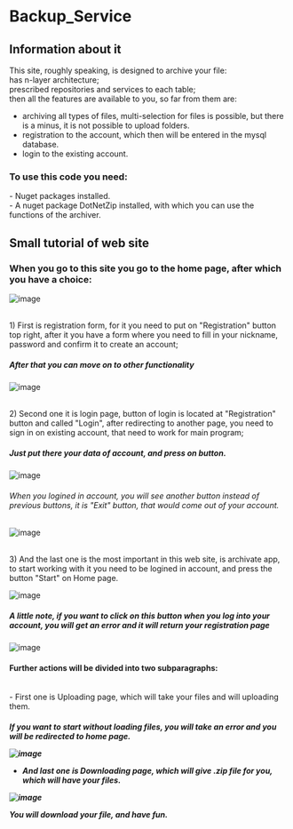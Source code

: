 # Backup_Service

<h2>Information about it</h2>

This site, roughly speaking, is designed to archive your file:
<br> has n-layer architecture;
<br> prescribed repositories and services to each table;
<br> then all the features are available to you, so far from them are:
- archiving all types of files, multi-selection for files is possible, but there is a minus, it is not possible to upload folders.
- registration to the account, which then will be entered in the mysql database.
- login to the existing account.<br>

<h3>To use this code you need:</h3>
- Nuget packages installed.<br>
- A nuget package DotNetZip installed, with which you can use the functions of the archiver. 

<h2>Small tutorial of web site</h2>

<h3>When you go to this site you go to the home page, after which you have a choice:</h3>

![image](https://github.com/zhGorbachov/Backup_Service/assets/115892673/7ce10623-1659-4433-8245-702bfa31be8e)


<br>1) First is registration form, for it you need to put on "Registration" button top right, after it you have a form where you need to fill in your nickname, password and confirm it to create an account;
<h5>After that you can move on to other functionality</h5>

![image](https://github.com/zhGorbachov/Backup_Service/assets/115892673/5b99e25f-e1c7-4ef0-b5ea-e7707e98add2)

<br>2) Second one it is login page, button of login is located at "Registration" button and called "Login", after redirecting to another page, you need to sign in on existing account, that need to work for main program;
<h5>Just put there your data of account, and press on button.</h5>

![image](https://github.com/zhGorbachov/Backup_Service/assets/115892673/e39b7c08-a840-41e8-8528-9ad8f29195e1)

<h6>When you logined in account, you will see another button instead of previous buttons, it is "Exit" button, that would come out of your account.</h6>

![image](https://github.com/zhGorbachov/Backup_Service/assets/115892673/507ec0ab-8b50-422f-9207-b6640186ac49)


<br>3) And the last one is the most important in this web site, is archivate app, to start working with it you need to be logined in account, and press the button "Start" on Home page.

![image](https://github.com/zhGorbachov/Backup_Service/assets/115892673/df153f3a-b217-4337-bd50-115b7ab6a9fd)

<h5>A little note, if you want to click on this button when you log into your account, you will get an error and it will return your registration page</h5>

![image](https://github.com/zhGorbachov/Backup_Service/assets/115892673/f581dbe9-b2be-4b7c-964e-a1722b9c787d)


<h4>Further actions will be divided into two subparagraphs:</h4><br>
- First one is Uploading page, which will take your files and will uploading them.
<h5>If you want to start without loading files, you will take an error and you will be redirected to home page.

![image](https://github.com/zhGorbachov/Backup_Service/assets/115892673/1da16df5-4c5d-405e-a9ec-776e30dae98a)

- And last one is Downloading page, which will give .zip file for you, which will have your files.

![image](https://github.com/zhGorbachov/Backup_Service/assets/115892673/e669aa52-1d7d-4ab9-b56d-635e96256d9d)
  
You will download your file, and have fun.


